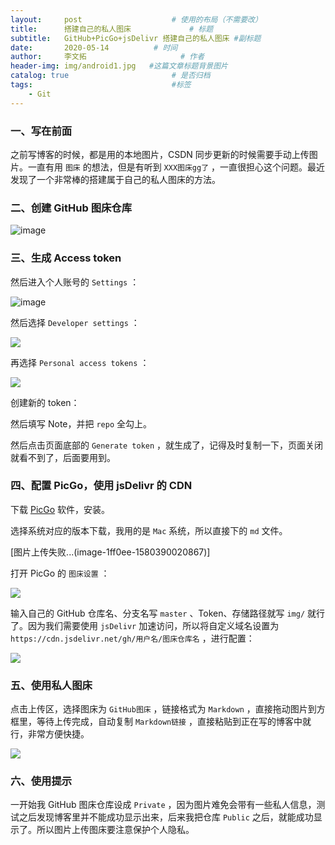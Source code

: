 ```yaml
---
layout:     post                    # 使用的布局（不需要改）
title:      搭建自己的私人图床             # 标题 
subtitle:   GitHub+PicGo+jsDelivr 搭建自己的私人图床 #副标题
date:       2020-05-14          # 时间
author:     李文拓                     # 作者
header-img: img/android1.jpg   #这篇文章标题背景图片
catalog: true                       # 是否归档
tags:                               #标签
    - Git
---
```



### 一、写在前面

之前写博客的时候，都是用的本地图片，CSDN 同步更新的时候需要手动上传图片。一直有用 `图床` 的想法，但是有听到 `XXX图床gg了` ，一直很担心这个问题。最近发现了一个非常棒的搭建属于自己的私人图床的方法。

### 二、创建 GitHub 图床仓库

![image](https://upload-images.jianshu.io/upload_images/21988850-ccc15a88f424df73.png?imageMogr2/auto-orient/strip%7CimageView2/2/w/1240)
### 三、生成 Access token

然后进入个人账号的 `Settings` ：

![image](https://upload-images.jianshu.io/upload_images/21988850-eaae29f75b2abbab.png?imageMogr2/auto-orient/strip%7CimageView2/2/w/1240)




然后选择 `Developer settings` ：



![](https://upload-images.jianshu.io/upload_images/21988850-9e5873661e974cd3.png?imageMogr2/auto-orient/strip%7CimageView2/2/w/1240)

再选择 `Personal access tokens` ：

![](https://upload-images.jianshu.io/upload_images/21988850-506b1ea8d0ee7da7.png?imageMogr2/auto-orient/strip%7CimageView2/2/w/1240)

创建新的 token：


然后填写 Note，并把 `repo` 全勾上。



然后点击页面底部的 `Generate token` ，就生成了，记得及时复制一下，页面关闭就看不到了，后面要用到。


### 四、配置 PicGo，使用 jsDelivr 的 CDN

下载 [PicGo](https://links.jianshu.com/go?to=https%3A%2F%2Fgithub.com%2FMolunerfinn%2Fpicgo%2Freleases) 软件，安装。

选择系统对应的版本下载，我用的是 `Mac` 系统，所以直接下的 `md` 文件。

[图片上传失败...(image-1ff0ee-1580390020867)]

打开 PicGo 的 `图床设置` ：

![](https://upload-images.jianshu.io/upload_images/21988850-962a64ef0f8cdcda.png?imageMogr2/auto-orient/strip%7CimageView2/2/w/1240)

输入自己的 GitHub 仓库名、分支名写 `master` 、Token、存储路径就写 `img/` 就行了。因为我们需要使用 `jsDelivr` 加速访问，所以将自定义域名设置为 `https://cdn.jsdelivr.net/gh/用户名/图床仓库名` ，进行配置：

![](https://upload-images.jianshu.io/upload_images/21988850-f98af65faa931eca.png?imageMogr2/auto-orient/strip%7CimageView2/2/w/1240)

### 五、使用私人图床

点击上传区，选择图床为 `GitHub图床` ，链接格式为 `Markdown` ，直接拖动图片到方框里，等待上传完成，自动复制 `Markdown链接` ，直接粘贴到正在写的博客中就行，非常方便快捷。

![](https://upload-images.jianshu.io/upload_images/21988850-22dc3ab06eb5dfef.png?imageMogr2/auto-orient/strip%7CimageView2/2/w/1240)

### 六、使用提示

一开始我 GitHub 图床仓库设成 `Private` ，因为图片难免会带有一些私人信息，测试之后发现博客里并不能成功显示出来，后来我把仓库 `Public` 之后，就能成功显示了。所以图片上传图床要注意保护个人隐私。



